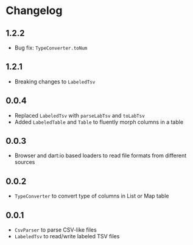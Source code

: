 # Changelog

## 1.2.2

+ Bug fix: `TypeConverter.toNum`

## 1.2.1

+ Breaking changes to `LabeledTsv`

## 0.0.4

- Replaced `LabeledTsv` with `parseLabTsv` and `toLabTsv`
- Added `LabeledTable` and `Table` to fluently morph columns in a table

## 0.0.3

- Browser and dart:io based loaders to read file formats from different sources 

## 0.0.2

- `TypeConverter` to convert type of columns in List or Map table

## 0.0.1

- `CsvParser` to parse CSV-like files
- `LabeledTsv` to read/write labeled TSV files
